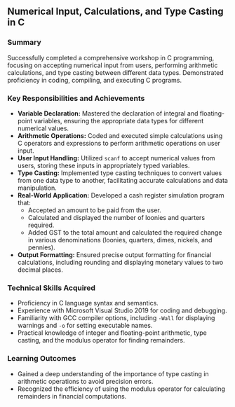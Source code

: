 
## Numerical Input, Calculations, and Type Casting in C

### Summary
Successfully completed a comprehensive workshop in C programming, focusing on accepting numerical input from users, performing arithmetic calculations, and type casting between different data types. Demonstrated proficiency in coding, compiling, and executing C programs.
### Key Responsibilities and Achievements
- **Variable Declaration:** Mastered the declaration of integral and floating-point variables, ensuring the appropriate data types for different numerical values.
- **Arithmetic Operations:** Coded and executed simple calculations using C operators and expressions to perform arithmetic operations on user input.
- **User Input Handling:** Utilized `scanf` to accept numerical values from users, storing these inputs in appropriately typed variables.
- **Type Casting:** Implemented type casting techniques to convert values from one data type to another, facilitating accurate calculations and data manipulation.
- **Real-World Application:** Developed a cash register simulation program that:
  - Accepted an amount to be paid from the user.
  - Calculated and displayed the number of loonies and quarters required.
  - Added GST to the total amount and calculated the required change in various denominations (loonies, quarters, dimes, nickels, and pennies).
- **Output Formatting:** Ensured precise output formatting for financial calculations, including rounding and displaying monetary values to two decimal places.

### Technical Skills Acquired
- Proficiency in C language syntax and semantics.
- Experience with Microsoft Visual Studio 2019 for coding and debugging.
- Familiarity with GCC compiler options, including `-Wall` for displaying warnings and `-o` for setting executable names.
- Practical knowledge of integer and floating-point arithmetic, type casting, and the modulus operator for finding remainders.

### Learning Outcomes 
- Gained a deep understanding of the importance of type casting in arithmetic operations to avoid precision errors.
- Recognized the efficiency of using the modulus operator for calculating remainders in financial computations.
  
